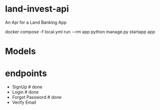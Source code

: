 # land-invest-api
An Api for a Land Banking App

<!-- creating new app -->
docker compose -f local.yml run --rm app python manage.py startapp app


# Models

# endpoints
- SignUp # done
- Login # done
- Forgot Password # done
- Verify Email
